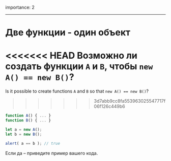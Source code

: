 importance: 2

---

# Две функции - один объект

<<<<<<< HEAD
Возможно ли создать функции `A` и `B`, чтобы `new A() == new B()`?
=======
Is it possible to create functions `A` and `B` so that `new A() == new B()`?
>>>>>>> 3d7abb9cc8fa553963025547717f06f126c449b6

```js no-beautify
function A() { ... }
function B() { ... }

let a = new A();
let b = new B();

alert( a == b ); // true
```

Если да – приведите пример вашего кода.
